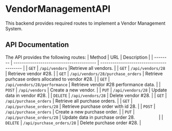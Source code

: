 # VendorManagementAPI
This backend provides required routes to implement a Vendor Management System.


## API Documentation
The API provides the following routes:
| Method   | URL                                      | Description                              |
| -------- | ---------------------------------------- | ---------------------------------------- |
| `GET`    | `/api/vendors`                             |Retrieve all vendors.                      |
| `GET`    | `/api/vendors/28`                          | Retrieve vendor #28.                       |
| `GET`    | `/api/vendors/28/purchase_orders`                          | Retrieve purhcase orders allocated to vendor #28.                       |
| `GET`    | `/api/vendors/28/performance`                          | Retrieve vendor #28 performance data.                       |
| `POST`   | `/api/vendors`                             | Create a new vendor.                       |
| `PUT`  | `/api/vendors/28`                          | Update data in vendor #28.                 |
| `DELETE`  | `/api/vendors/28`                          | Delete vendor #28.                 |
| `GET`    | `/api/purchase_orders` | Retrieve all purchase orders. |
| `GET`    | `/api/purchase_orders/28` | Retrieve purchase order with id 28. |
| `POST`   | `/api/purchase_orders`                             | Create a new purchase order.                       |
| `PUT` | `/api/purchase_orders/28` | Update data in purchase order 28.                    |
| `DELETE`  | `/api/purchase_orders/28`                          | Delete purchase order #28.                 |
